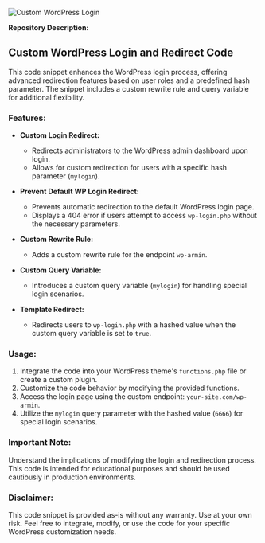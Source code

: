 ![Custom WordPress Login](/thumbjpg)


**Repository Description:**

## Custom WordPress Login and Redirect Code

This code snippet enhances the WordPress login process, offering advanced redirection features based on user roles and a predefined hash parameter. The snippet includes a custom rewrite rule and query variable for additional flexibility.

### Features:

- **Custom Login Redirect:**
  - Redirects administrators to the WordPress admin dashboard upon login.
  - Allows for custom redirection for users with a specific hash parameter (`mylogin`).

- **Prevent Default WP Login Redirect:**
  - Prevents automatic redirection to the default WordPress login page.
  - Displays a 404 error if users attempt to access `wp-login.php` without the necessary parameters.

- **Custom Rewrite Rule:**
  - Adds a custom rewrite rule for the endpoint `wp-armin`.

- **Custom Query Variable:**
  - Introduces a custom query variable (`mylogin`) for handling special login scenarios.

- **Template Redirect:**
  - Redirects users to `wp-login.php` with a hashed value when the custom query variable is set to `true`.

### Usage:

1. Integrate the code into your WordPress theme's `functions.php` file or create a custom plugin.
2. Customize the code behavior by modifying the provided functions.
3. Access the login page using the custom endpoint: `your-site.com/wp-armin`.
4. Utilize the `mylogin` query parameter with the hashed value (`6666`) for special login scenarios.

### Important Note:

Understand the implications of modifying the login and redirection process. This code is intended for educational purposes and should be used cautiously in production environments.

### Disclaimer:

This code snippet is provided as-is without any warranty. Use at your own risk. Feel free to integrate, modify, or use the code for your specific WordPress customization needs.
